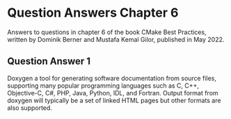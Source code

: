 # Question Answers Chapter 6

Answers to questions in chapter 6 of the book CMake Best Practices, written by Dominik Berner and Mustafa Kemal Gilor, published in May 2022.

## Question Answer 1

Doxygen a tool for generating software documentation from source files, supporting many popular programming languages such as C, C++, Objective-C, C#, PHP, Java, Python, IDL,  and Fortran. Output format from doxygen will typically be a set of linked HTML pages but other formats are also supported.
